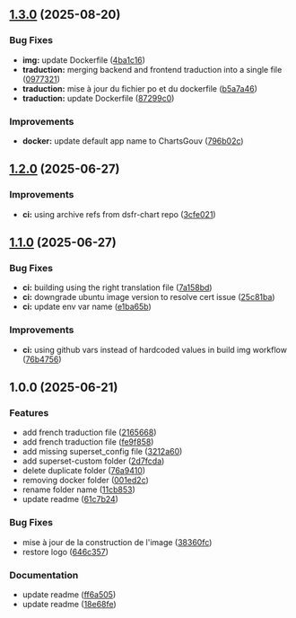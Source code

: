 ## [1.3.0](https://github.com/etalab-ia/chartsgouv/compare/v1.2.0...v1.3.0) (2025-08-20)

### Bug Fixes

* **img:** update Dockerfile ([4ba1c16](https://github.com/etalab-ia/chartsgouv/commit/4ba1c166b52f3cf0e57b31cc19cc1efa2d7a9887))
* **traduction:** merging backend and frontend traduction into a single file ([0977321](https://github.com/etalab-ia/chartsgouv/commit/09773214ae6a87cabfa72d0641e5b0b59c45f2ff))
* **traduction:** mise à jour du fichier po et du dockerfile ([b5a7a46](https://github.com/etalab-ia/chartsgouv/commit/b5a7a46f87b616e08a08b5a730ca56bf304aa35d))
* **traduction:** update Dockerfile ([87299c0](https://github.com/etalab-ia/chartsgouv/commit/87299c0a0c9261e8a744e5fc15176f8a50a094af))

### Improvements

* **docker:** update default app name to ChartsGouv ([796b02c](https://github.com/etalab-ia/chartsgouv/commit/796b02c3916c5c2df018003b3d58c888a4c5d339))

## [1.2.0](https://github.com/etalab-ia/chartsgouv/compare/v1.1.0...v1.2.0) (2025-06-27)

### Improvements

* **ci:** using archive refs from dsfr-chart repo ([3cfe021](https://github.com/etalab-ia/chartsgouv/commit/3cfe021820f1dbdf8634f03bb9a5dea576668f56))

## [1.1.0](https://github.com/etalab-ia/chartsgouv/compare/v1.0.0...v1.1.0) (2025-06-27)

### Bug Fixes

* **ci:** building using the right translation file ([7a158bd](https://github.com/etalab-ia/chartsgouv/commit/7a158bdb4ed8ed203f0eb7f8bbbd0a90853d7bd8))
* **ci:** downgrade ubuntu image version to resolve cert issue ([25c81ba](https://github.com/etalab-ia/chartsgouv/commit/25c81baef513301f6d6c62e6b63fab723c495edc))
* **ci:** update env var name ([e1ba65b](https://github.com/etalab-ia/chartsgouv/commit/e1ba65bb4651dbc368a362740e36b00d4ea8d66f))

### Improvements

* **ci:** using github vars instead of hardcoded values in build img workflow ([76b4756](https://github.com/etalab-ia/chartsgouv/commit/76b4756f96564ea8503adf739494227e0a383916))

## 1.0.0 (2025-06-21)

### Features

* add french traduction file ([2165668](https://github.com/etalab-ia/chartsgouv/commit/2165668599fcb93faed502b3a2223fe2f732d75a))
* add french traduction file ([fe9f858](https://github.com/etalab-ia/chartsgouv/commit/fe9f85862fe8e27cd2e730497c99632df2c34147))
* add missing superset_config file ([3212a60](https://github.com/etalab-ia/chartsgouv/commit/3212a605f8b21a8efab055fe9cd726349c49862c))
* add superset-custom folder ([2d7fcda](https://github.com/etalab-ia/chartsgouv/commit/2d7fcda559324a6d9c659bdace72881709d1cb0e))
* delete duplicate folder ([76a9410](https://github.com/etalab-ia/chartsgouv/commit/76a94100bff3bf3225d6d7c3bac6a8db65a1542f))
* removing docker folder ([001ed2c](https://github.com/etalab-ia/chartsgouv/commit/001ed2c7e75183fb246d098722f5431120d93bfd))
* rename folder name ([11cb853](https://github.com/etalab-ia/chartsgouv/commit/11cb85323e753c66a3b2fafae8c76863ae525b82))
* update readme ([61c7b24](https://github.com/etalab-ia/chartsgouv/commit/61c7b24a35309fcf7a65c2c08cfe4729db431bd8))

### Bug Fixes

* mise à jour de la construction de l'image ([38360fc](https://github.com/etalab-ia/chartsgouv/commit/38360fc95956e0fe239ea229a0a06fd04350c1a2))
* restore logo ([646c357](https://github.com/etalab-ia/chartsgouv/commit/646c3572e55117ccf40c233da499047d3881086c))

### Documentation

* update readme ([ff6a505](https://github.com/etalab-ia/chartsgouv/commit/ff6a505324ef3cff670ae87e21069426bda14094))
* update readme ([18e68fe](https://github.com/etalab-ia/chartsgouv/commit/18e68fea6686ae387766373051e678ff929488e3))

